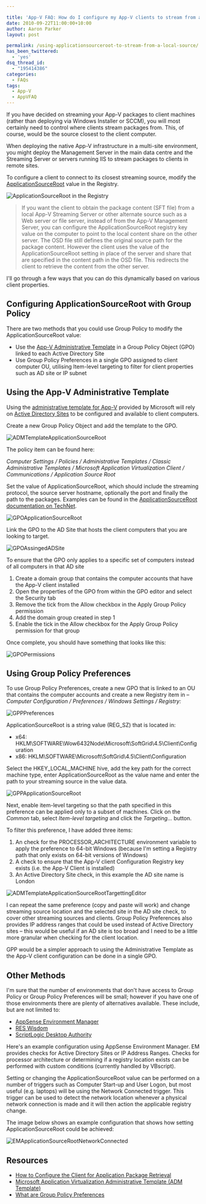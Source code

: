```yaml
---

title: 'App-V FAQ: How do I configure my App-V clients to stream from a local source?'
date: 2010-09-22T11:00:00+10:00
author: Aaron Parker
layout: post

permalink: /using-applicationsourceroot-to-stream-from-a-local-source/
has_been_twittered:
  - 'yes'
dsq_thread_id:
  - "195414386"
categories:
  - FAQs
tags:
  - App-V
  - AppVFAQ
---
```

If you have decided on streaming your App-V packages to client machines (rather than deploying via Windows Installer or SCCM), you will most certainly need to control where clients stream packages from. This, of course, would be the source closest to the client computer.

When deploying the native App-V infrastructure in a multi-site environment, you might deploy the Management Server in the main data centre and the Streaming Server or servers running IIS to stream packages to clients in remote sites.

To configure a client to connect to its closest streaming source, modify the [ApplicationSourceRoot](http://technet.microsoft.com/en-us/library/cc843817.aspx) value in the Registry.

![ApplicationSourceRoot in the Registry](http://stealthpuppy.com/media/2010/08/RegistryApplicationSourceRoot.png "ApplicationSourceRoot in the Registry")

> If you want the client to obtain the package content (SFT file) from a local App-V Streaming Server or other alternate source such as a Web server or file server, instead of from the App-V Management Server, you can configure the ApplicationSourceRoot registry key value on the computer to point to the local content share on the other server. The OSD file still defines the original source path for the package content. However the client uses the value of the ApplicationSourceRoot setting in place of the server and share that are specified in the content path in the OSD file. This redirects the client to retrieve the content from the other server.

I'll go through a few ways that you can do this dynamically based on various client properties.

## Configuring ApplicationSourceRoot with Group Policy

There are two methods that you could use Group Policy to modify the ApplicationSourceRoot value:

* Use the [App-V Administrative Template](http://stealthpuppy.com/deployment/app-v-faq-14-can-i-configure-the-app-v-client-via-group-policy) in a Group Policy Object (GPO) linked to each Active Directory Site
* Use Group Policy Preferences in a single GPO assigned to client computer OU, utilising Item-level targeting to filter for client properties such as AD site or IP subnet

## Using the App-V Administrative Template

Using the [administrative template for App-V](http://www.microsoft.com/downloads/details.aspx?displaylang=en&FamilyID=67cdf9d2-7e8e-4d76-a552-fd82dbbff9bc) provided by Microsoft will rely on [Active Directory Sites](http://technet.microsoft.com/en-us/library/cc731907.aspx) to be configured and available to client computers.

Create a new Group Policy Object and add the template to the GPO.

![ADMTemplateApplicationSourceRoot](http://stealthpuppy.com/media/2010/09/ADMTemplateApplicationSourceRoot.png)

The policy item can be found here:

_Computer Settings / Policies / Administrative Templates / Classic Administrative Templates / Microsoft Application Virtualization Client / Communications / Application Source Root_

Set the value of ApplicationSourceRoot, which should include the streaming protocol, the source server hostname, optionally the port and finally the path to the packages. Examples can be found in the [ApplicationSourceRoot documentation on TechNet](http://technet.microsoft.com/en-us/library/cc843817.aspx).

![GPOApplicationSourceRoot](http://stealthpuppy.com/media/2010/09/GPOApplicationSourceRoot.png)

Link the GPO to the AD Site that hosts the client computers that you are looking to target.

![GPOAssingedADSite](http://stealthpuppy.com/media/2010/09/GPOAssingedADSite.png)

To ensure that the GPO only applies to a specific set of computers instead of all computers in that AD site

  1. Create a domain group that contains the computer accounts that have the App-V client installed
  2. Open the properties of the GPO from within the GPO editor and select the Security tab
  3. Remove the tick from the Allow checkbox in the Apply Group Policy permission
  4. Add the domain group created in step 1
  5. Enable the tick in the Allow checkbox for the Apply Group Policy permission for that group

Once complete, you should have something that looks like this:

![GPOPermissions](http://stealthpuppy.com/media/2010/09/GPOPermissions.png)

## Using Group Policy Preferences

To use Group Policy Preferences, create a new GPO that is linked to an OU that contains the computer accounts and create a new Registry item in – _Computer Configuration / Preferences / Windows Settings / Registry:_

![GPPPreferences](http://stealthpuppy.com/media/2010/09/GPPPreferences.png)

ApplicationSourceRoot is a string value (REG_SZ) that is located in:

* x64: HKLM\SOFTWARE\Wow6432Node\Microsoft\SoftGrid\4.5\Client\Configuration
* x86: HKLM\SOFTWARE\Microsoft\SoftGrid\4.5\Client\Configuration

Select the HKEY\_LOCAL\_MACHINE hive, add the key path for the correct machine type, enter ApplicationSourceRoot as the value name and enter the path to your streaming source in the value data.

![GPPApplicationSourceRoot](http://stealthpuppy.com/media/2010/09/GPPApplicationSourceRoot.png)

Next, enable item-level targeting so that the path specified in this preference can be applied only to a subset of machines. Click on the _Common_ tab, select _Item-level targeting_ and click the _Targeting..._ button.

To filter this preference, I have added three items:

  1. An check for the PROCESSOR_ARCHITECTURE environment variable to apply the preference to 64-bit Windows (because I'm setting a Registry path that only exists on 64-bit versions of Windows)
  2. A check to ensure that the App-V client Configuration Registry key exists (i.e. the App-V Client is installed)
  3. An Active Directory Site check, in this example the AD site name is London

![ADMTemplateApplicationSourceRootTargettingEditor](http://stealthpuppy.com/media/2010/09/ADMTemplateApplicationSourceRootTargettingEditor.png)

I can repeat the same preference (copy and paste will work) and change streaming source location and the selected site in the AD site check, to cover other streaming sources and clients. Group Policy Preferences also provides IP address ranges that could be used instead of Active Directory sites – this would be useful if an AD site is too broad and I need to be a little more granular when checking for the client location.

GPP would be a simpler approach to using the Administrative Template as the App-V client configuration can be done in a single GPO.

## Other Methods

I'm sure that the number of environments that don't have access to Group Policy or Group Policy Preferences will be small; however if you have one of those environments there are plenty of alternatives available. These include, but are not limited to:

* [AppSense Environment Manager](http://www.appsense.com/products/environmentmanager/)
* [RES Wisdom](http://www.ressoftware.com/pm-products.aspx?PageID=72)
* [ScriptLogic Desktop Authority](http://www.scriptlogic.com/products/desktopauthority/)

Here's an example configuration using AppSense Environment Manager.  EM provides checks for Active Directory Sites or IP Address Ranges. Checks for processor architecture or determining if a registry location exists can be performed with custom conditions (currently handled by VBscript).

Setting or changing the ApplicationSourceRoot value can be performed on a number of triggers such as Computer Start-up and User Logon, but most useful (e.g. laptops) will be using the Network Connected trigger. This trigger can be used to detect the network location whenever a physical network connection is made and it will then action the applicable registry change.

The image below shows an example configuration that shows how setting ApplicationSourceRoot could be achieved:

![EMApplicationSourceRootNetworkConnected](http://stealthpuppy.com/media/2010/09/EMApplicationSourceRootNetworkConnected.png)

## Resources

* [How to Configure the Client for Application Package Retrieval](http://technet.microsoft.com/en-us/library/cc843817.aspx)
* [Microsoft Application Virtualization Administrative Template (ADM Template)](http://www.microsoft.com/downloads/details.aspx?displaylang=en&FamilyID=67cdf9d2-7e8e-4d76-a552-fd82dbbff9bc)
* [What are Group Policy Preferences](http://www.grouppolicy.biz/2010/03/what-are-group-policy-preferences/)
